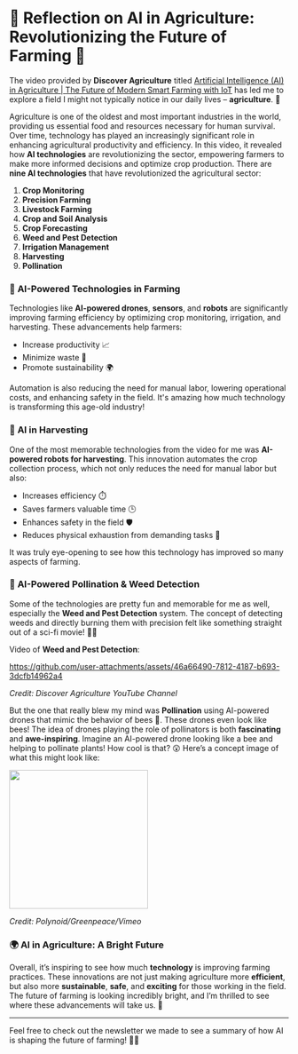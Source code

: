 # 🌾 **Reflection on AI in Agriculture: Revolutionizing the Future of Farming** 🤖

The video provided by **Discover Agriculture** titled [Artificial Intelligence (AI) in Agriculture | The Future of Modern Smart Farming with IoT](https://www.youtube.com/watch?v=_tijHjup-gM) has led me to explore a field I might not typically notice in our daily lives – **agriculture**. 🌱 

Agriculture is one of the oldest and most important industries in the world, providing us essential food and resources necessary for human survival. Over time, technology has played an increasingly significant role in enhancing agricultural productivity and efficiency. In this video, it revealed how **AI technologies** are revolutionizing the sector, empowering farmers to make more informed decisions and optimize crop production. There are **nine AI technologies** that have revolutionized the agricultural sector:

1. **Crop Monitoring**
2. **Precision Farming**
3. **Livestock Farming**
4. **Crop and Soil Analysis**
5. **Crop Forecasting**
6. **Weed and Pest Detection**
7. **Irrigation Management**
8. **Harvesting**
9. **Pollination**

### 🚀 **AI-Powered Technologies in Farming**

Technologies like **AI-powered drones**, **sensors**, and **robots** are significantly improving farming efficiency by optimizing crop monitoring, irrigation, and harvesting. These advancements help farmers:

- Increase productivity 📈
- Minimize waste 🌿
- Promote sustainability 🌍

Automation is also reducing the need for manual labor, lowering operational costs, and enhancing safety in the field. It's amazing how much technology is transforming this age-old industry!

### 🤖 **AI in Harvesting**

One of the most memorable technologies from the video for me was **AI-powered robots for harvesting**. This innovation automates the crop collection process, which not only reduces the need for manual labor but also:

- Increases efficiency ⏱️
- Saves farmers valuable time 🕒
- Enhances safety in the field 🛡️
- Reduces physical exhaustion from demanding tasks 💪

It was truly eye-opening to see how this technology has improved so many aspects of farming.

### 🐝 **AI-Powered Pollination & Weed Detection**

Some of the technologies are pretty fun and memorable for me as well, especially the **Weed and Pest Detection** system. The concept of detecting weeds and directly burning them with precision felt like something straight out of a sci-fi movie! 🌱🔥

Video of **Weed and Pest Detection**:

https://github.com/user-attachments/assets/46a66490-7812-4187-b693-3dcfb14962a4

*Credit: Discover Agriculture YouTube Channel*

But the one that really blew my mind was **Pollination** using AI-powered drones that mimic the behavior of bees 🐝. These drones even look like bees! The idea of drones playing the role of pollinators is both **fascinating** and **awe-inspiring**. Imagine an AI-powered drone looking like a bee and helping to pollinate plants! How cool is that? 😲 Here’s a concept image of what this might look like:

<img src="https://github.com/user-attachments/assets/5e6792f6-910c-45c7-afb4-4b7f3a3bf0ab" width="250"/>

*Credit: Polynoid/Greenpeace/Vimeo*

### 🌍 **AI in Agriculture: A Bright Future**

Overall, it’s inspiring to see how much **technology** is improving farming practices. These innovations are not just making agriculture more **efficient**, but also more **sustainable**, **safe**, and **exciting** for those working in the field. The future of farming is looking incredibly bright, and I’m thrilled to see where these advancements will take us. 🌟

---

Feel free to check out the newsletter we made to see a summary of how AI is shaping the future of farming! 🚜💡
